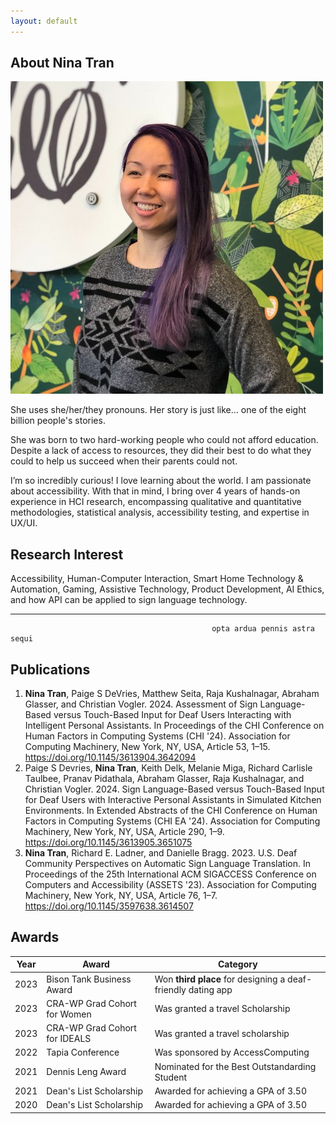 ```yaml
---
layout: default
---
```


## About Nina Tran

<img class="profile-picture" src="prof_pic.jpg">

She uses she/her/they pronouns. Her story is just like... one of the eight billion people's stories.   

She was born to two hard-working people who could not afford education. Despite a lack of access to resources, they did their best to do what they could to help us succeed when their parents could not. 

I’m so incredibly curious! I love learning about the world. I am passionate about accessibility. With that in mind, I bring over 4 years of hands-on experience in HCI research, encompassing qualitative and quantitative methodologies, statistical analysis, accessibility testing, and expertise in UX/UI. 

## Research Interest

Accessibility, Human-Computer Interaction, Smart Home Technology & Automation, Gaming, Assistive Technology, Product Development, AI Ethics, and how API can be applied to sign language technology. 

---
                                                 opta ardua pennis astra sequi 
## Publications

1. **Nina Tran**, Paige S DeVries, Matthew Seita, Raja Kushalnagar, Abraham Glasser, and Christian Vogler. 2024. Assessment of Sign Language-Based versus Touch-Based Input for Deaf Users Interacting with Intelligent Personal Assistants. In Proceedings of the CHI Conference on Human Factors in Computing Systems (CHI '24). Association for Computing Machinery, New York, NY, USA, Article 53, 1–15. https://doi.org/10.1145/3613904.3642094 
2. Paige S Devries, **Nina Tran**, Keith Delk, Melanie Miga, Richard Carlisle Taulbee, Pranav Pidathala, Abraham Glasser, Raja Kushalnagar, and Christian Vogler. 2024. Sign Language-Based versus Touch-Based Input for Deaf Users with Interactive Personal Assistants in Simulated Kitchen Environments. In Extended Abstracts of the CHI Conference on Human Factors in Computing Systems (CHI EA '24). Association for Computing Machinery, New York, NY, USA, Article 290, 1–9. https://doi.org/10.1145/3613905.3651075
3. **Nina Tran**, Richard E. Ladner, and Danielle Bragg. 2023. U.S. Deaf Community Perspectives on Automatic Sign Language Translation. In Proceedings of the 25th International ACM SIGACCESS Conference on Computers and Accessibility (ASSETS '23). Association for Computing Machinery, New York, NY, USA, Article 76, 1–7. https://doi.org/10.1145/3597638.3614507

## Awards

Year | Award | Category
-----|-------|--------
2023 | Bison Tank Business Award  | Won **third place** for designing a deaf-friendly dating app 
2023 | CRA-WP Grad Cohort for Women | Was granted a travel Scholarship
2023 | CRA-WP Grad Cohort for IDEALS | Was granted a travel scholarship
2022 | Tapia Conference | Was sponsored by AccessComputing
2021 | Dennis Leng Award | Nominated for the Best Outstandarding Student
2021 | Dean's List Scholarship | Awarded for achieving a GPA of 3.50 
2020 | Dean's List Scholarship | Awarded for achieving a GPA of 3.50 





